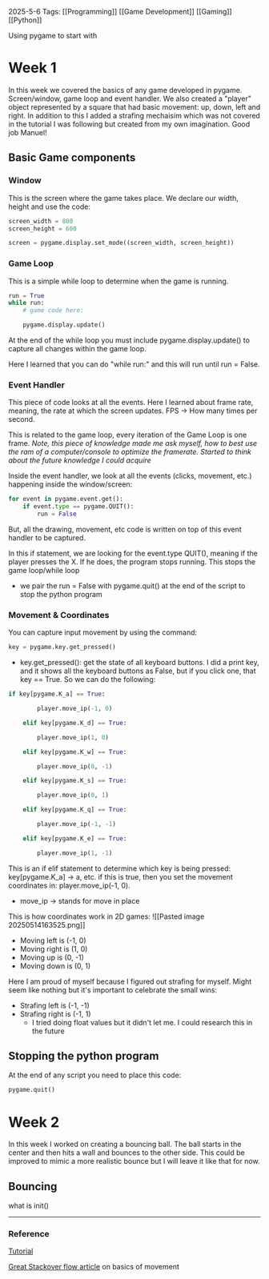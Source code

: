  2025-5-6
Tags: [[Programming]] [[Game Development]] [[Gaming]] [[Python]]

Using pygame to start with
# Week 1
In this week we covered the basics of any game developed in pygame. Screen/window, game loop and event handler. We also created a "player" object represented by a square that had basic movement: up, down, left and right. In addition to this I added a strafing mechaisim which was not covered in the tutorial I was following but created from my own imagination. Good job Manuel! 

## Basic Game components

### Window
This is the screen where the game takes place. We declare our width, height and use the code:

```python
screen_width = 800
screen_height = 600

screen = pygame.display.set_mode((screen_width, screen_height))
```

### Game Loop
This is a simple while loop to determine when the game is running. 

```python
run = True
while run:
	# game code here:

	pygame.display.update()
```

At the end of the while loop you must include pygame.display.update() to capture all changes within the game loop.

Here I learned that you can do "while run:" and this will run until run = False. 

### Event Handler
This piece of code looks at all the events. Here I learned about frame rate, meaning, the rate at which the screen updates. FPS -> How many times per second. 

This is related to the game loop, every iteration of the Game Loop is one frame. 
	_Note, this piece of knowledge made me ask myself, how to best use the ram of a computer/console to optimize the framerate. Started to think about the future knowledge I could acquire_

Inside the event handler, we look at all the events (clicks, movement, etc.) happening inside the window/screen:

```python
for event in pygame.event.get():
	if event.type == pygame.QUIT():
		run = False
```

But, all the drawing, movement, etc code is written on top of this event handler to be captured. 

In this if statement, we are looking for the event.type QUIT(), meaning if the player presses the X. If he does, the program stops running. This stops the game loop/while loop
- we pair the run = False with pygame.quit() at the end of the script to stop the python program 

### Movement & Coordinates
You can capture input movement by using the command:

```python
key = pygame.key.get_pressed()
```

- key.get_pressed(): get the state of all keyboard buttons. I did a print key, and it shows all the keyboard buttons as False, but if you click one, that key == True. So we can do the following:

```python
if key[pygame.K_a] == True:

        player.move_ip(-1, 0)

    elif key[pygame.K_d] == True:

        player.move_ip(1, 0)

    elif key[pygame.K_w] == True:

        player.move_ip(0, -1)

    elif key[pygame.K_s] == True:

        player.move_ip(0, 1)

    elif key[pygame.K_q] == True:

        player.move_ip(-1, -1)

    elif key[pygame.K_e] == True:

        player.move_ip(1, -1)
```

This is an if elif statement to determine which key is being pressed: key[pygame.K_a] -> a, etc. if this is true, then you set the movement coordinates in: player.move_ip(-1, 0).
- move_ip -> stands for move in place

This is how coordinates work in 2D games:
![[Pasted image 20250514163525.png]]
- Moving left is (-1, 0)
- Moving right is (1, 0)
- Moving up is (0, -1)
- Moving down is (0, 1)

Here I am proud of myself because I figured out strafing for myself. Might seem like nothing but it's important to celebrate the small wins:

- Strafing left is (-1, -1)
- Strafing right is (-1, 1)
	- I tried doing float values but it didn't let me. I could research this in the future

## Stopping the python program
At the end of any script you need to place this code:
```python
pygame.quit()
```

# Week 2

In this week I worked on creating a bouncing ball. The ball starts in the center and then hits a wall and bounces to the other side. This could be improved to mimic a more realistic bounce but I will leave it like that for now. 

## Bouncing





what is init()

---
### Reference

[Tutorial](https://www.youtube.com/watch?v=y9VG3Pztok8)

[Great Stackover flow article](https://stackoverflow.com/questions/62998806/how-to-make-a-bouncy-ball-in-pygame-python) on basics of movement
